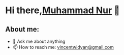 # Hi there,[Muhammad Nur](https://www.instagram.com/el.noor7/) 👋
## About me:
- 💬 Ask me about anything
- 📫 How to reach me: vincentwidyan@gmail.com


